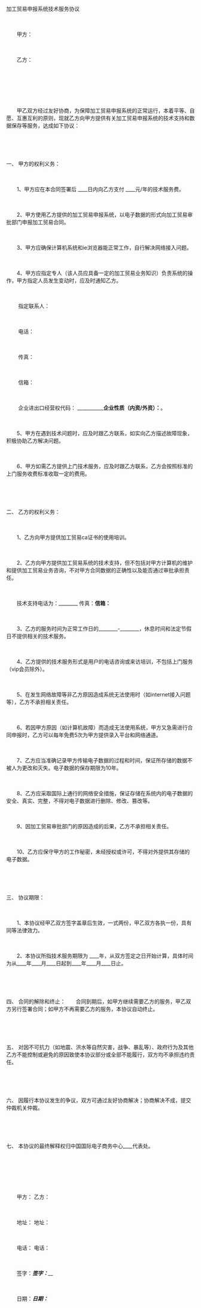 



加工贸易申报系统技术服务协议



 

　　

　　甲方：

　　

　　乙方：　　　　

　　

　　

　　

　　甲乙双方经过友好协商，为保障加工贸易申报系统的正常运行，本着平等、自愿、互惠互利的原则，现就乙方向甲方提供有关加工贸易申报系统的技术支持和数据保存等服务，达成如下协议：

　　

　　

一、
甲方的权利义务：　　

　　

　　1、甲方应在本合同签署后 ____日内向乙方支付 ____元/年的技术服务费。

　　

　　2、甲方使用乙方提供的加工贸易申报系统，以电子数据的形式向加工贸易审批部门申报加工贸易合同。

　　

　　3、甲方应确保计算机系统和ie浏览器能正常工作，自行解决网络接入问题。

　　

　　4、甲方应指定专人（该人员应具备一定的加工贸易业务知识）负责系统的操作，甲方指定人员发生变动时，应及时通知乙方。

　　

　　 指定联系人：

　　

　　 电话：

　　

　　 传真： 

　　

　　 信箱：

　　

　　 企业进出口经营权代码： _______________________企业性质（内资/外资）：____________。

　　

　　5、甲方在遇到技术问题时，应及时跟乙方联系，如实向乙方描述故障现象，积极协助乙方解决问题。

　　

　　6、甲方如需乙方提供上门技术服务，应及时跟乙方联系，乙方会按照标准的上门服务收费标准收取一定的费用。

　　

　　

二、
乙方的权利义务：　　

　　

　　1、乙方向甲方提供加工贸易ca证书的使用培训。

　　

　　2、乙方向甲方提供加工贸易系统的技术支持，但不包括对甲方计算机的维护和提供加工贸易业务咨询，不对甲方合同数据的正确性以及能否通过审批承担责任。

　　

　　技术支持电话为：________ 传真：________信箱：________

　　

　　3、乙方的服务时间为正常工作日的________-________，休息时间和法定节假日不提供相关的技术服务。

　　

　　4、乙方提供的技术服务形式是用户的电话咨询或来访培训，不包括上门服务（vip会员除外）。

　　

　　5、在发生网络故障等非乙方原因造成系统无法使用时（如internet接入问题等），乙方不承担相关责任。

　　

　　6、若因甲方原因（如计算机故障）而造成无法使用系统，甲方又急需进行合同申报时，乙方可以每年免费5次为甲方提供录入平台和网络通道。

　　

　　7、乙方应当准确记录甲方传输电子数据的过程和时间，保证所存储的数据不被人为更改和灭失。电子数据的保存期限为10年。

　　

　　8、乙方应采取国际上通行的网络安全措施，保证存储在系统内的电子数据的安全、真实、完整，不得对电子数据进行删除、修改、篡改等。

　　

　　9、因加工贸易审批部门的原因造成的后果，乙方不承担相关责任。

　　

　　10、乙方应保守甲方的工作秘密，未经授权或许可，不得对外提供其存储的电子数据。

　　

　　

三、
协议期限：　　

　　

　　1、本协议经甲乙双方签字盖章后生效，一式两份，甲乙双方各执一份，具有同等法律效力。

　　

　　2、本协议所指技术服务期限为 ____年，从双方签定之日开始计算，具体时间为从____年____月____日起到____年____月____日止。

　　

　　

四、
合同的解除和终止：　　合同到期后，如甲方继续需要乙方的服务，甲乙双方另行签署合同；如甲方不再需要乙方的服务，本协议自动终止。

　　

　　

五、
对因不可抗力（如地震、洪水等自然灾害，战争、暴乱等）、政府行为及其他乙方不能控制或避免的原因致使本协议部分或全部不能履行，双方均不承担违约责任。

　　

　　

六、
因履行本协议发生的争议，双方可通过友好协商解决；协商解决不成，提交仲裁机关仲裁。

　　

　　

七、
本协议的最终解释权归中国国际电子商务中心____代表处。　　

　　

　　

　　

　　甲方： 乙方：

　　

　　地址： 地址：

　　

　　电话： 电话：

　　

　　签字：_____________签字：_______________

　　

　　日期：_______________日期：_______________